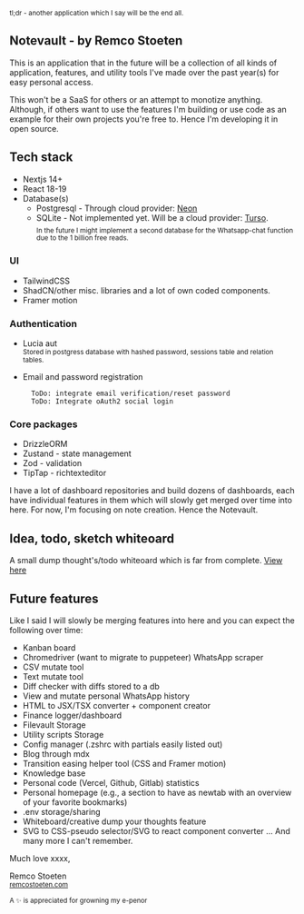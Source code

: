 <sub>tl;dr - another application which I say will be the end all.</sub>
## Notevault - by Remco Stoeten

This is an application that in the future will be a collection of all kinds of application, features, and utility tools I've made over the past year(s) for easy personal access. 

This won't be a SaaS for others or an attempt to monotize anything. Although, if others want to use the features I'm building or use code as an example for their own projects you're free to. Hence I'm developing it in open source.

## Tech stack

- Nextjs 14+
- React 18-19
- Database(s)
    - Postgresql - Through cloud provider: [Neon](https://neon.tech/)
    - SQLite - Not implemented yet.  Will be a cloud provider: [Turso](https://turso.tech).                               
        <sub>In the future I might implement a second database for the Whatsapp-chat function due to the 1 billion free reads.</sub>
### UI

- TailwindCSS
- ShadCN/other misc. libraries and a lot of own coded components.
- Framer motion

### Authentication

- Lucia aut                                                                                                      
<sub>Stored in postgress database with hashed password, sessions table and relation tables.</sub>
- Email and password registration
     
        ToDo: integrate email verification/reset password
        ToDo: Integrate oAuth2 social login

### Core packages

- DrizzleORM
- Zustand - state management
- Zod - validation
- TipTap - richtexteditor


I have a lot of dashboard repositories and build dozens of dashboards, each have individual features in them which will slowly get merged over time into here. For now, I'm focusing on note creation. Hence the Notevault.

## Idea, todo, sketch whiteoard

A small dump thought's/todo whiteoard which is far from complete. [View here](https://excalidraw.com/#json=4C-pL1uB98nUyzA0OV_kR,LqFlFCnFiexyEOFjyOQ9rg)

## Future features

Like I said I will slowly be merging features into here and you can expect the following over time:
- Kanban board
- Chromedriver (want to migrate to puppeteer) WhatsApp scraper
- CSV mutate tool
- Text mutate tool
- Diff checker with diffs stored to a db
- View and mutate personal WhatsApp history
- HTML to JSX/TSX converter + component creator
- Finance logger/dashboard
- Filevault Storage
- Utility scripts Storage
- Config manager (.zshrc with partials easily listed out)
- Blog through mdx
- Transition easing helper tool (CSS and Framer motion)
- Knowledge base
- Personal code (Vercel, Github, Gitlab) statistics
- Personal homepage (e.g., a section to have as newtab with an overview of your favorite bookmarks)
- .env storage/sharing
- Whiteboard/creative dump your thoughts feature
- SVG to CSS-pseudo selector/SVG to react component converter
... And many more I can't remember.



Much love xxxx,

Remco Stoeten                                                                           
<sub>[remcostoeten.com](https://remcostoeten.com)</sub>

<sub>A ✨ is appreciated for growning my e-penor</sub>
